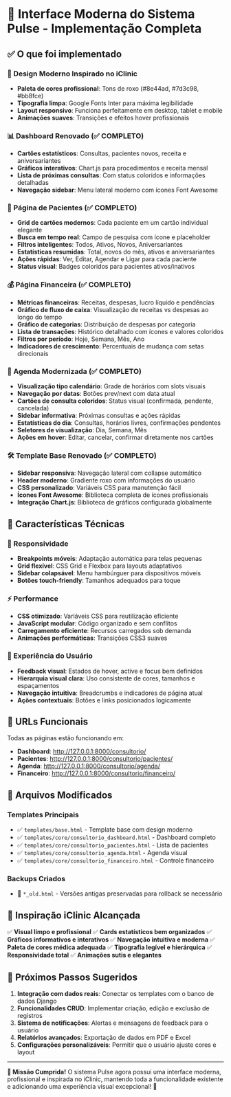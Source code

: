 # 🎉 Interface Moderna do Sistema Pulse - Implementação Completa

## ✅ O que foi implementado

### 🎨 Design Moderno Inspirado no iClinic
- **Paleta de cores profissional**: Tons de roxo (#8e44ad, #7d3c98, #bb8fce)
- **Tipografia limpa**: Google Fonts Inter para máxima legibilidade
- **Layout responsivo**: Funciona perfeitamente em desktop, tablet e mobile
- **Animações suaves**: Transições e efeitos hover profissionais

### 📊 Dashboard Renovado (✅ COMPLETO)
- **Cartões estatísticos**: Consultas, pacientes novos, receita e aniversariantes
- **Gráficos interativos**: Chart.js para procedimentos e receita mensal
- **Lista de próximas consultas**: Com status coloridos e informações detalhadas
- **Navegação sidebar**: Menu lateral moderno com ícones Font Awesome

### 👥 Página de Pacientes (✅ COMPLETO)
- **Grid de cartões modernos**: Cada paciente em um cartão individual elegante
- **Busca em tempo real**: Campo de pesquisa com ícone e placeholder
- **Filtros inteligentes**: Todos, Ativos, Novos, Aniversariantes
- **Estatísticas resumidas**: Total, novos do mês, ativos e aniversariantes
- **Ações rápidas**: Ver, Editar, Agendar e Ligar para cada paciente
- **Status visual**: Badges coloridos para pacientes ativos/inativos

### 💰 Página Financeira (✅ COMPLETO)
- **Métricas financeiras**: Receitas, despesas, lucro líquido e pendências
- **Gráfico de fluxo de caixa**: Visualização de receitas vs despesas ao longo do tempo
- **Gráfico de categorias**: Distribuição de despesas por categoria
- **Lista de transações**: Histórico detalhado com ícones e valores coloridos
- **Filtros por período**: Hoje, Semana, Mês, Ano
- **Indicadores de crescimento**: Percentuais de mudança com setas direcionais

### 📅 Agenda Modernizada (✅ COMPLETO)
- **Visualização tipo calendário**: Grade de horários com slots visuais
- **Navegação por datas**: Botões prev/next com data atual
- **Cartões de consulta coloridos**: Status visual (confirmada, pendente, cancelada)
- **Sidebar informativa**: Próximas consultas e ações rápidas
- **Estatísticas do dia**: Consultas, horários livres, confirmações pendentes
- **Seletores de visualização**: Dia, Semana, Mês
- **Ações em hover**: Editar, cancelar, confirmar diretamente nos cartões

### 🛠️ Template Base Renovado (✅ COMPLETO)
- **Sidebar responsiva**: Navegação lateral com collapse automático
- **Header moderno**: Gradiente roxo com informações do usuário
- **CSS personalizado**: Variáveis CSS para manutenção fácil
- **Ícones Font Awesome**: Biblioteca completa de ícones profissionais
- **Integração Chart.js**: Biblioteca de gráficos configurada globalmente

## 🎯 Características Técnicas

### 📱 Responsividade
- **Breakpoints móveis**: Adaptação automática para telas pequenas
- **Grid flexível**: CSS Grid e Flexbox para layouts adaptativos
- **Sidebar colapsável**: Menu hambúrguer para dispositivos móveis
- **Botões touch-friendly**: Tamanhos adequados para toque

### ⚡ Performance
- **CSS otimizado**: Variáveis CSS para reutilização eficiente
- **JavaScript modular**: Código organizado e sem conflitos
- **Carregamento eficiente**: Recursos carregados sob demanda
- **Animações performáticas**: Transições CSS3 suaves

### 🎨 Experiência do Usuário
- **Feedback visual**: Estados de hover, active e focus bem definidos
- **Hierarquia visual clara**: Uso consistente de cores, tamanhos e espaçamentos
- **Navegação intuitiva**: Breadcrumbs e indicadores de página atual
- **Ações contextuais**: Botões e links posicionados logicamente

## 🚀 URLs Funcionais

Todas as páginas estão funcionando em:
- **Dashboard**: http://127.0.0.1:8000/consultorio/
- **Pacientes**: http://127.0.0.1:8000/consultorio/pacientes/
- **Agenda**: http://127.0.0.1:8000/consultorio/agenda/
- **Financeiro**: http://127.0.0.1:8000/consultorio/financeiro/

## 📁 Arquivos Modificados

### Templates Principais
- ✅ `templates/base.html` - Template base com design moderno
- ✅ `templates/core/consultorio_dashboard.html` - Dashboard completo
- ✅ `templates/core/consultorio_pacientes.html` - Lista de pacientes
- ✅ `templates/core/consultorio_agenda.html` - Agenda visual
- ✅ `templates/core/consultorio_financeiro.html` - Controle financeiro

### Backups Criados
- 📁 `*_old.html` - Versões antigas preservadas para rollback se necessário

## 🎨 Inspiração iClinic Alcançada

✅ **Visual limpo e profissional**
✅ **Cards estatísticos bem organizados**
✅ **Gráficos informativos e interativos**
✅ **Navegação intuitiva e moderna**
✅ **Paleta de cores médica adequada**
✅ **Tipografia legível e hierárquica**
✅ **Responsividade total**
✅ **Animações sutis e elegantes**

## 🔧 Próximos Passos Sugeridos

1. **Integração com dados reais**: Conectar os templates com o banco de dados Django
2. **Funcionalidades CRUD**: Implementar criação, edição e exclusão de registros
3. **Sistema de notificações**: Alertas e mensagens de feedback para o usuário
4. **Relatórios avançados**: Exportação de dados em PDF e Excel
5. **Configurações personalizáveis**: Permitir que o usuário ajuste cores e layout

---

**🎯 Missão Cumprida!** O sistema Pulse agora possui uma interface moderna, profissional e inspirada no iClinic, mantendo toda a funcionalidade existente e adicionando uma experiência visual excepcional! 🚀